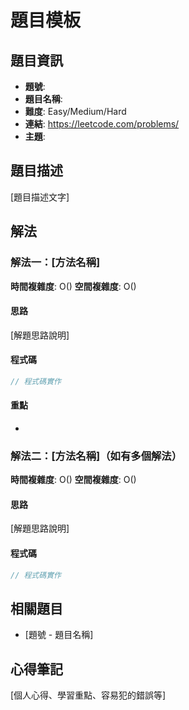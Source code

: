 # 題目模板

## 題目資訊
- **題號**: 
- **題目名稱**: 
- **難度**: Easy/Medium/Hard
- **連結**: https://leetcode.com/problems/
- **主題**: 

## 題目描述

[題目描述文字]

## 解法

### 解法一：[方法名稱]
**時間複雜度**: O()
**空間複雜度**: O()

#### 思路
[解題思路說明]

#### 程式碼
```cpp
// 程式碼實作
```

#### 重點
- 

### 解法二：[方法名稱]（如有多個解法）
**時間複雜度**: O()
**空間複雜度**: O()

#### 思路
[解題思路說明]

#### 程式碼
```cpp
// 程式碼實作
```

## 相關題目
- [題號 - 題目名稱]

## 心得筆記
[個人心得、學習重點、容易犯的錯誤等]